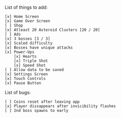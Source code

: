 List of things to add:

	[x] Home Screen
	[x] Game Over Screen
	[ ] Shop
	[x] Atleast 20 Asteroid Clusters [20 / 20]
	[ ] Ads
	[x] 3 bosses [3 / 3]
	[x] Scaled difficulty
	[x] Bosses have unique attacks
	[x] Power-Ups
		[x] Hearts
		[x] Triple Shot
		[x] Speed Shot
	[ ] Allow data to be saved
	[x] Settings Screen
	[x] Touch Controls
	[x] Pause Button

List of bugs:

	[ ] Coins reset after leaving app 
	[x] Player dissappears after invicibility flashes
	[ ] 2nd boss spawns to early




